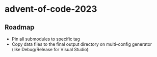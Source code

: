 # advent-of-code-2023

## Roadmap

- Pin all submodules to specific tag
- Copy data files to the final output directory on multi-config generator (like Debug/Release for Visual Studio)
